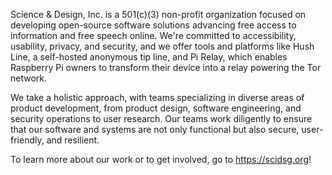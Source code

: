 Science & Design, Inc. is a 501(c)(3) non-profit organization focused on developing open-source software solutions advancing free access to information and free speech online. We're committed to accessibility, usability, privacy, and security, and we offer tools and platforms like Hush Line, a self-hosted anonymous tip line, and Pi Relay, which enables Raspberry Pi owners to transform their device into a relay powering the Tor network. 

We take a holistic approach, with teams specializing in diverse areas of product development, from product design, software engineering, and security operations to user research. Our teams work diligently to ensure that our software and systems are not only functional but also secure, user-friendly, and resilient.

To learn more about our work or to get involved, go to https://scidsg.org!
